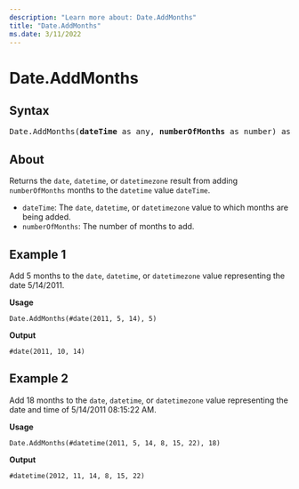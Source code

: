 ```yaml
---
description: "Learn more about: Date.AddMonths"
title: "Date.AddMonths"
ms.date: 3/11/2022
---
```

# Date.AddMonths

## Syntax

<pre>
Date.AddMonths(<b>dateTime</b> as any, <b>numberOfMonths</b> as number) as any
</pre>
  
## About

Returns the `date`, `datetime`, or `datetimezone` result from adding `numberOfMonths` months to the `datetime` value `dateTime`.

* `dateTime`: The `date`, `datetime`, or `datetimezone` value to which months are being added.
* `numberOfMonths`: The number of months to add.

## Example 1

Add 5 months to the `date`, `datetime`, or `datetimezone` value representing the date 5/14/2011.

**Usage**

```powerquery-m
Date.AddMonths(#date(2011, 5, 14), 5)
```

**Output**

`#date(2011, 10, 14)`

## Example 2

Add 18 months to the `date`, `datetime`, or `datetimezone` value representing the date and time of 5/14/2011 08:15:22 AM.

**Usage**

```powerquery-m
Date.AddMonths(#datetime(2011, 5, 14, 8, 15, 22), 18)
```

**Output**

`#datetime(2012, 11, 14, 8, 15, 22)`
